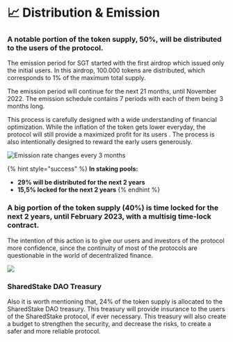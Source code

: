 # 📈 Distribution & Emission

### **A notable portion of the token supply, 50%, will be distributed to the users of the protocol.** 

The emission period for SGT started with the first airdrop which issued only the initial users. In this airdrop, 100.000 tokens are distributed, which corresponds to 1% of the maximum total supply. 

The emission period will continue for the next 21 months, until November 2022. The emission schedule contains 7 periods with each of them being 3 months long. 

This process is carefully designed with a wide understanding of financial optimization. While the inflation of the token gets lower everyday, the protocol will still provide a maximized profit for its users . The process is also intentionally designed to reward the early users generously.

![Emission rate changes every 3 months](https://lh4.googleusercontent.com/OsMU6l3sCCNo3QBAAi5xj0P0pXBXKSk-asFGJPYQ5KnVih9wSJ4ogdA6w92WZG-3k7Zb--upwTYZKa3L5LVStJMMXQErBo74CYoD62SKySVTaePHDspC-tm3rSlZOMcQdxbeM2yf)

{% hint style="success" %}
 **In staking pools:**

* **29% will be distributed for the next 2 years**
* **15,5% locked for the next 2 years**
{% endhint %}

### **A big portion of the token supply \(40%\) is time locked for the next 2 years, until February 2023, with a multisig time-lock contract.**

The intention of this action is to give our users and investors of the protocol more confidence, since the continuity of most of the protocols are questionable in the world of decentralized finance.

![](https://lh5.googleusercontent.com/UaUwJhLIMu4iTyXGN_Nua5A7eqsOa8Efr1zO8jVUZnZa7G5Wlk1MNPaF25uHQwPuuWewhtORh1f_nLKITKOW0gkliGCzmGUVBs2VwYf_5mvehlk3GgPKC2XYxgoi6KtoABqr_W8v)

### SharedStake DAO Treasury

Also it is worth mentioning that, 24% of the token supply is allocated to the SharedStake DAO treasury. This treasury will provide insurance to the users of the SharedStake protocol, if ever necessary. This treasury will also create a budget to strengthen the security, and decrease the risks, to create a safer and more reliable protocol.  



